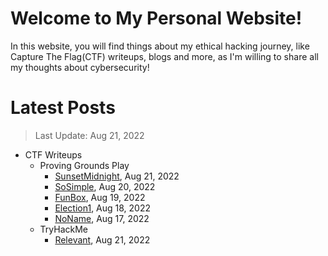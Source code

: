 # Welcome to My Personal Website!

In this website, you will find things about my ethical hacking journey, like Capture The Flag(CTF) writeups, blogs and more, as I'm willing to share all my thoughts about cybersecurity!

# Latest Posts

> Last Update: Aug 21, 2022

- CTF Writeups
	- Proving Grounds Play
		- [SunsetMidnight](https://siunam321.github.io/ctf/pgplay/SunsetMidnight/), Aug 21, 2022
		- [SoSimple](https://siunam321.github.io/ctf/pgplay/SoSimple/), Aug 20, 2022
		- [FunBox](https://siunam321.github.io/ctf/pgplay/FunBox/), Aug 19, 2022
		- [Election1](https://siunam321.github.io/ctf/pgplay/Election1/), Aug 18, 2022
		- [NoName](https://siunam321.github.io/ctf/pgplay/NoName/), Aug 17, 2022
	- TryHackMe
		- [Relevant](https://siunam321.github.io/ctf/tryhackme/Relevant/), Aug 21, 2022